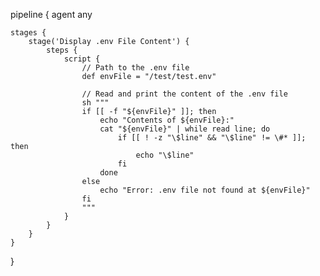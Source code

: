 pipeline {
    agent any

    stages {
        stage('Display .env File Content') {
            steps {
                script {
                    // Path to the .env file
                    def envFile = "/test/test.env"

                    // Read and print the content of the .env file
                    sh """
                    if [[ -f "${envFile}" ]]; then
                        echo "Contents of ${envFile}:"
                        cat "${envFile}" | while read line; do
                            if [[ ! -z "\$line" && "\$line" != \#* ]]; then
                                echo "\$line"
                            fi
                        done
                    else
                        echo "Error: .env file not found at ${envFile}"
                    fi
                    """
                }
            }
        }
    }
}
